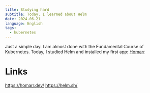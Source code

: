 ```yaml
---
title: Studying hard
subtitle: Today, I learned about Helm
date: 2024-06-21
language: English
tags:
  - kubernetes
---
```


Just a simple day. I am almost done with the Fundamental Course of Kubernetes. Today, I studied Helm and installed my first app: [Homarr](https://homarr.dev/)
# Links
https://homarr.dev/
https://helm.sh/


